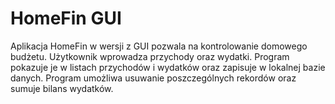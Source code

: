 # HomeFin GUI
 Aplikacja HomeFin w wersji z GUI pozwala na kontrolowanie domowego budżetu.
 Użytkownik wprowadza przychody oraz wydatki.
 Program pokazuje je w listach przychodów i wydatków oraz zapisuje w lokalnej bazie danych.
 Program umożliwa usuwanie poszczególnych rekordów oraz sumuje bilans wydatków.
